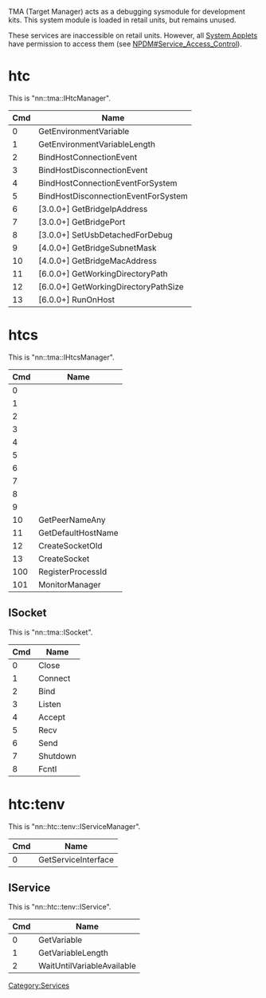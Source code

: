 TMA (Target Manager) acts as a debugging sysmodule for development kits.
This system module is loaded in retail units, but remains unused.

These services are inaccessible on retail units. However, all [System
Applets](Title%20list#System%20Applets.md##System_Applets "wikilink")
have permission to access them (see
[NPDM\#Service\_Access\_Control](NPDM#Service%20Access%20Control.md##Service_Access_Control "wikilink")).

# htc

This is "nn::tma::IHtcManager".

| Cmd | Name                                   |
| --- | -------------------------------------- |
| 0   | GetEnvironmentVariable                 |
| 1   | GetEnvironmentVariableLength           |
| 2   | BindHostConnectionEvent                |
| 3   | BindHostDisconnectionEvent             |
| 4   | BindHostConnectionEventForSystem       |
| 5   | BindHostDisconnectionEventForSystem    |
| 6   | \[3.0.0+\] GetBridgeIpAddress          |
| 7   | \[3.0.0+\] GetBridgePort               |
| 8   | \[3.0.0+\] SetUsbDetachedForDebug      |
| 9   | \[4.0.0+\] GetBridgeSubnetMask         |
| 10  | \[4.0.0+\] GetBridgeMacAddress         |
| 11  | \[6.0.0+\] GetWorkingDirectoryPath     |
| 12  | \[6.0.0+\] GetWorkingDirectoryPathSize |
| 13  | \[6.0.0+\] RunOnHost                   |

# htcs

This is "nn::tma::IHtcsManager".

| Cmd | Name               |
| --- | ------------------ |
| 0   |                    |
| 1   |                    |
| 2   |                    |
| 3   |                    |
| 4   |                    |
| 5   |                    |
| 6   |                    |
| 7   |                    |
| 8   |                    |
| 9   |                    |
| 10  | GetPeerNameAny     |
| 11  | GetDefaultHostName |
| 12  | CreateSocketOld    |
| 13  | CreateSocket       |
| 100 | RegisterProcessId  |
| 101 | MonitorManager     |

## ISocket

This is "nn::tma::ISocket".

| Cmd | Name     |
| --- | -------- |
| 0   | Close    |
| 1   | Connect  |
| 2   | Bind     |
| 3   | Listen   |
| 4   | Accept   |
| 5   | Recv     |
| 6   | Send     |
| 7   | Shutdown |
| 8   | Fcntl    |

# htc:tenv

This is "nn::htc::tenv::IServiceManager".

| Cmd | Name                |
| --- | ------------------- |
| 0   | GetServiceInterface |

## IService

This is "nn::htc::tenv::IService".

| Cmd | Name                       |
| --- | -------------------------- |
| 0   | GetVariable                |
| 1   | GetVariableLength          |
| 2   | WaitUntilVariableAvailable |

[Category:Services](Category:Services "wikilink")
